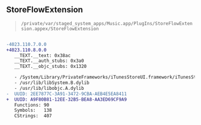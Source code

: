 ## StoreFlowExtension

> `/private/var/staged_system_apps/Music.app/PlugIns/StoreFlowExtension.appex/StoreFlowExtension`

```diff

-4023.110.7.0.0
+4023.110.8.0.0
   __TEXT.__text: 0x38ac
   __TEXT.__auth_stubs: 0x3a0
   __TEXT.__objc_stubs: 0x1320

   - /System/Library/PrivateFrameworks/iTunesStoreUI.framework/iTunesStoreUI
   - /usr/lib/libSystem.B.dylib
   - /usr/lib/libobjc.A.dylib
-  UUID: 2EE7877C-3A91-3472-9CBA-AEB4E5EA8411
+  UUID: A9F80B81-12EE-32B5-BEA8-AA3ED69CF9A9
   Functions: 90
   Symbols:   138
   CStrings:  407

```
